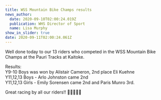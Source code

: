 ```yaml
---
title: WSS Mountain Bike Champs results
news_author:
  date: 2020-09-10T02:00:24.019Z
  publication: WHS Director of Sport
  name: Lisa Murphy
show_in_slider: true
date: 2020-09-11T02:00:24.061Z
---
```

Well done today to our 13 riders who competed in the WSS Mountain Bike Champs at the Pauri Tracks at Kaitoke.

Results:  
Y9-10 Boys was won by Alistair Cameron, 2nd place Eli Kuehne  
Y11,12,13 Boys - Arlo Johnston came 2nd  
Y11,12,13 Girls - Emily Sorensen came 2nd and Paris Munro 3rd. 

Great racing by all our riders!! 💛💚🚴‍♀️🚴

